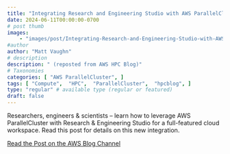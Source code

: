 ```yaml
---
title: "Integrating Research and Engineering Studio with AWS ParallelCluster"
date: 2024-06-11T00:00:00-0700
# post thumb
images:
    - "images/post/Integrating-Research-and-Engineering-Studio-with-AWS-ParallelCluster-1120x630.png"
#author
author: "Matt Vaughn"
# description
description: " (reposted from AWS HPC Blog)"
# Taxonomies
categories: [ "AWS ParallelCluster", ]
tags: [ "Compute",  "HPC",  "ParallelCluster",  "hpcblog", ]
type: "regular" # available type (regular or featured)
draft: false
---
```


Researchers, engineers & scientists – learn how to leverage AWS ParallelCluster with Research & Engineering Studio for a full-featured cloud workspace. Read this post for details on this new integration.

<a href="https://aws.amazon.com/blogs/hpc/research-and-engineering-studio-integration-with-aws-parallelcluster/" class="btn btn-primary btn-lg active" role="button" aria-pressed="true" style="margin-top: 8px;">Read the Post on the AWS Blog Channel</a>